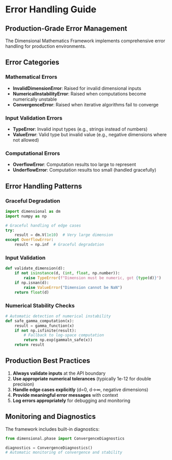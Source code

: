 # Error Handling Guide
## Production-Grade Error Management

The Dimensional Mathematics Framework implements comprehensive error handling for production environments.

## Error Categories

### Mathematical Errors
- **InvalidDimensionError**: Raised for invalid dimensional inputs
- **NumericalInstabilityError**: Raised when computations become numerically unstable
- **ConvergenceError**: Raised when iterative algorithms fail to converge

### Input Validation Errors  
- **TypeError**: Invalid input types (e.g., strings instead of numbers)
- **ValueError**: Valid type but invalid value (e.g., negative dimensions where not allowed)

### Computational Errors
- **OverflowError**: Computation results too large to represent
- **UnderflowError**: Computation results too small (handled gracefully)

## Error Handling Patterns

### Graceful Degradation
```python
import dimensional as dm
import numpy as np

# Graceful handling of edge cases
try:
    result = dm.V(1e10)  # Very large dimension
except OverflowError:
    result = np.inf  # Graceful degradation
```

### Input Validation
```python
def validate_dimension(d):
    if not isinstance(d, (int, float, np.number)):
        raise TypeError(f"Dimension must be numeric, got {type(d)}")
    if np.isnan(d):
        raise ValueError("Dimension cannot be NaN")
    return float(d)
```

### Numerical Stability Checks
```python
# Automatic detection of numerical instability
def safe_gamma_computation(x):
    result = gamma_function(x)
    if not np.isfinite(result):
        # Fallback to log-space computation
        return np.exp(gammaln_safe(x))
    return result
```

## Production Best Practices

1. **Always validate inputs** at the API boundary
2. **Use appropriate numerical tolerances** (typically 1e-12 for double precision)
3. **Handle edge cases explicitly** (d=0, d→∞, negative dimensions)
4. **Provide meaningful error messages** with context
5. **Log errors appropriately** for debugging and monitoring

## Monitoring and Diagnostics

The framework includes built-in diagnostics:

```python
from dimensional.phase import ConvergenceDiagnostics

diagnostics = ConvergenceDiagnostics()
# Automatic monitoring of convergence and stability
```